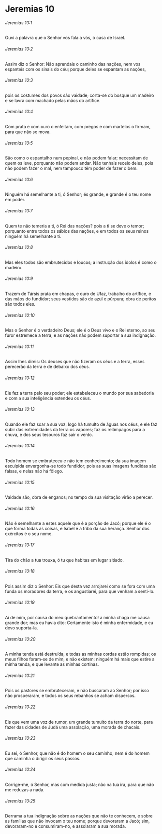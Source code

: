 # Jeremias 10

###### Jeremias 10:1

Ouvi a palavra que o Senhor vos fala a vós, ó casa de Israel.

###### Jeremias 10:2

Assim diz o Senhor: Não aprendais o caminho das nações, nem vos espanteis com os sinais do céu; porque deles se espantam as nações,

###### Jeremias 10:3

pois os costumes dos povos são vaidade; corta-se do bosque um madeiro e se lavra com machado pelas mãos do artífice.

###### Jeremias 10:4

Com prata e com ouro o enfeitam, com pregos e com martelos o firmam, para que não se mova.

###### Jeremias 10:5

São como o espantalho num pepinal, e não podem falar; necessitam de quem os leve, porquanto não podem andar. Não tenhais receio deles, pois não podem fazer o mal, nem tampouco têm poder de fazer o bem.

###### Jeremias 10:6

Ninguém há semelhante a ti, ó Senhor; és grande, e grande é o teu nome em poder.

###### Jeremias 10:7

Quem te não temeria a ti, ó Rei das nações? pois a ti se deve o temor; porquanto entre todos os sábios das nações, e em todos os seus reinos ninguém há semelhante a ti.

###### Jeremias 10:8

Mas eles todos são embrutecidos e loucos; a instrução dos ídolos é como o madeiro.

###### Jeremias 10:9

Trazem de Társis prata em chapas, e ouro de Ufaz, trabalho do artífice, e das mãos do fundidor; seus vestidos são de azul e púrpura; obra de peritos são todos eles.

###### Jeremias 10:10

Mas o Senhor é o verdadeiro Deus; ele é o Deus vivo e o Rei eterno, ao seu furor estremece a terra, e as nações não podem suportar a sua indignação.

###### Jeremias 10:11

Assim lhes direis: Os deuses que não fizeram os céus e a terra, esses perecerão da terra e de debaixo dos céus.

###### Jeremias 10:12

Ele fez a terra pelo seu poder; ele estabeleceu o mundo por sua sabedoria e com a sua inteligência estendeu os céus.

###### Jeremias 10:13

Quando ele faz soar a sua voz, logo há tumulto de águas nos céus, e ele faz subir das extremidades da terra os vapores; faz os relâmpagos para a chuva, e dos seus tesouros faz sair o vento.

###### Jeremias 10:14

Todo homem se embruteceu e não tem conhecimento; da sua imagem esculpida envergonha-se todo fundidor; pois as suas imagens fundidas são falsas, e nelas não há fôlego.

###### Jeremias 10:15

Vaidade são, obra de enganos; no tempo da sua visitação virão a perecer.

###### Jeremias 10:16

Não é semelhante a estes aquele que é a porção de Jacó; porque ele é o que forma todas as coisas, e Israel é a tribo da sua herança. Senhor dos exércitos é o seu nome.

###### Jeremias 10:17

Tira do chão a tua trouxa, ó tu que habitas em lugar sitiado.

###### Jeremias 10:18

Pois assim diz o Senhor: Eis que desta vez arrojarei como se fora com uma funda os moradores da terra, e os angustiarei, para que venham a senti-lo.

###### Jeremias 10:19

Ai de mim, por causa do meu quebrantamento! a minha chaga me causa grande dor; mas eu havia dito: Certamente isto é minha enfermidade, e eu devo suporta-la.

###### Jeremias 10:20

A minha tenda está destruída, e todas as minhas cordas estão rompidas; os meus filhos foram-se de mim, e não existem; ninguém há mais que estire a minha tenda, e que levante as minhas cortinas.

###### Jeremias 10:21

Pois os pastores se embruteceram, e não buscaram ao Senhor; por isso não prosperaram, e todos os seus rebanhos se acham dispersos.

###### Jeremias 10:22

Eis que vem uma voz de rumor, um grande tumulto da terra do norte, para fazer das cidades de Judá uma assolação, uma morada de chacais.

###### Jeremias 10:23

Eu sei, ó Senhor, que não é do homem o seu caminho; nem é do homem que caminha o dirigir os seus passos.

###### Jeremias 10:24

Corrige-me, ó Senhor, mas com medida justa; não na tua ira, para que não me reduzas a nada.

###### Jeremias 10:25

Derrama a tua indignação sobre as nações que não te conhecem, e sobre as famílias que não invocam o teu nome; porque devoraram a Jacó; sim, devoraram-no e consumiram-no, e assolaram a sua morada.

